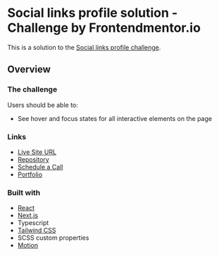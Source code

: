 # Social links profile solution - Challenge by Frontendmentor.io

This is a solution to the [Social links profile challenge](https://www.frontendmentor.io/challenges/social-links-profile-UG32l9m6dQ).

## Overview

### The challenge

Users should be able to:
- See hover and focus states for all interactive elements on the page


### Links

- [Live Site URL](https://links-theta-silk.vercel.app/)
- [Repository](https://github.com/talvezjoaopedro/social-links-app)
- [Schedule a Call](https://cal.com/talvezjoaopedro/)
- [Portfolio](https://talvezjoaopedro.framer.website/)


### Built with

- [React](https://reactjs.org/)
- [Next.js](https://nextjs.org/)
- Typescript
- [Tailwind CSS](https://tailwindcss.com/)
- SCSS custom properties
- [Motion](https://motion.dev/)